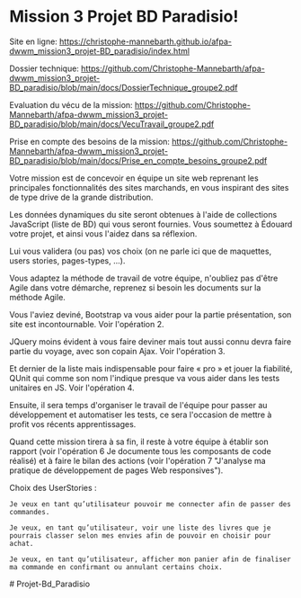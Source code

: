 # Mission 3 Projet BD Paradisio!

Site en ligne: https://christophe-mannebarth.github.io/afpa-dwwm_mission3_projet-BD_paradisio/index.html

Dossier technique: https://github.com/Christophe-Mannebarth/afpa-dwwm_mission3_projet-BD_paradisio/blob/main/docs/DossierTechnique_groupe2.pdf

Evaluation du vécu de la mission: https://github.com/Christophe-Mannebarth/afpa-dwwm_mission3_projet-BD_paradisio/blob/main/docs/VecuTravail_groupe2.pdf

Prise en compte des besoins de la mission: https://github.com/Christophe-Mannebarth/afpa-dwwm_mission3_projet-BD_paradisio/blob/main/docs/Prise_en_compte_besoins_groupe2.pdf

Votre mission est de concevoir en équipe un site web reprenant les principales fonctionnalités des sites marchands, 
en vous inspirant des sites de type drive de la grande distribution. 

Les données dynamiques du site seront obtenues à l'aide de collections JavaScript (liste de BD) qui vous seront fournies.
Vous soumettez à Édouard votre projet, et ainsi vous l'aidez dans sa réflexion.

Lui vous validera (ou pas) vos choix (on ne parle ici que de maquettes, users stories, pages-types, ...).

Vous adaptez la méthode de travail de votre équipe, n'oubliez pas d'être Agile dans votre démarche, 
reprenez si besoin les documents sur la méthode Agile.

Vous l'aviez deviné, Bootstrap va vous aider pour la partie présentation, son site est incontournable. Voir l'opération 2.

JQuery moins évident à vous faire deviner mais tout aussi connu devra faire partie du voyage, 
avec son copain Ajax. Voir l'opération 3.

Et dernier de la liste mais indispensable pour faire « pro » et jouer la fiabilité, 
QUnit qui comme son nom l'indique presque va vous aider dans les tests unitaires en JS. Voir l'opération 4.

Ensuite, il sera temps d'organiser le travail de l'équipe pour passer au développement et automatiser les tests, 
ce sera l'occasion de mettre à profit vos récents apprentissages.

Quand cette mission tirera à sa fin, il reste à votre équipe à établir son rapport 
(voir l'opération 6 Je documente tous les composants de code réalisé) et à faire le bilan des actions 
(voir l'opération 7 "J'analyse ma pratique de développement de pages Web responsives").

Choix des UserStories :

    Je veux en tant qu’utilisateur pouvoir me connecter afin de passer des commandes.

    Je veux, en tant qu’utilisateur, voir une liste des livres que je pourrais classer selon mes envies afin de pouvoir en choisir pour achat.

    Je veux, en tant qu’utilisateur, afficher mon panier afin de finaliser ma commande en confirmant ou annulant certains choix.

#   P r o j e t - B d _ P a r a d i s i o  
 